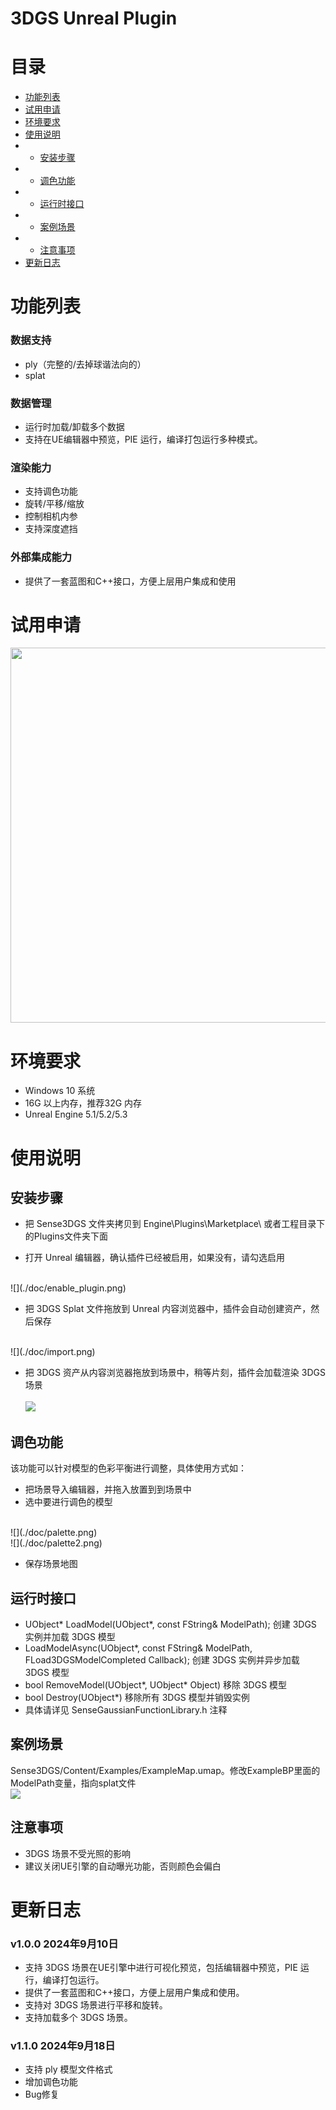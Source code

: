 # 3DGS Unreal Plugin

# 目录

- [功能列表](#功能列表)
- [试用申请](#试用申请)
- [环境要求](#环境要求)
- [使用说明](#使用说明)
- - [安装步骤](#安装步骤)
- - [调色功能](#调色功能)
- - [运行时接口](#运行时接口)
- - [案例场景](#案例场景)
- - [注意事项](#注意事项)
- [更新日志](#更新日志)



#  功能列表

### 数据支持
- ply（完整的/去掉球谐法向的）
- splat

### 数据管理
- 运行时加载/卸载多个数据
- 支持在UE编辑器中预览，PIE 运行，编译打包运行多种模式。

### 渲染能力
- 支持调色功能
- 旋转/平移/缩放
- 控制相机内参
- 支持深度遮挡

### 外部集成能力
- 提供了一套蓝图和C++接口，方便上层用户集成和使用


#  试用申请
<img src=./doc/sensespace.jpg height=600 /> 



# 环境要求
- Windows 10 系统
- 16G 以上内存，推荐32G 内存
- Unreal Engine 5.1/5.2/5.3

# 使用说明
## 安装步骤
- 把 Sense3DGS 文件夹拷贝到 Engine\Plugins\Marketplace\ 或者工程目录下的Plugins文件夹下面
  
- 打开 Unreal 编辑器，确认插件已经被启用，如果没有，请勾选启用<br>
<br>
![](./doc/enable_plugin.png)

- 把 3DGS Splat 文件拖放到 Unreal 内容浏览器中，插件会自动创建资产，然后保存<br>
<br>
![](./doc/import.png)

- 把 3DGS 资产从内容浏览器拖放到场景中，稍等片刻，插件会加载渲染 3DGS 场景 <br>
  <br>
  ![](./doc/create_actor.png)

## 调色功能
 该功能可以针对模型的色彩平衡进行调整，具体使用方式如：
- 把场景导入编辑器，并拖入放置到到场景中
- 选中要进行调色的模型<br>
<br>
![](./doc/palette.png)
<br>
![](./doc/palette2.png)

- 保存场景地图
  

## 运行时接口
- UObject* LoadModel(UObject*, const FString& ModelPath); 创建 3DGS 实例并加载 3DGS 模型
- LoadModelAsync(UObject*, const FString& ModelPath, FLoad3DGSModelCompleted Callback); 创建 3DGS 实例并异步加载 3DGS 模型
- bool RemoveModel(UObject*, UObject* Object) 移除 3DGS 模型
- bool Destroy(UObject*) 移除所有 3DGS 模型并销毁实例
- 具体请详见 SenseGaussianFunctionLibrary.h 注释


## 案例场景
Sense3DGS/Content/Examples/ExampleMap.umap。修改ExampleBP里面的ModelPath变量，指向splat文件
<br>
![](./Doc/model_path.png)



## 注意事项
- 3DGS 场景不受光照的影响
- 建议关闭UE引擎的自动曝光功能，否则颜色会偏白
  




# 更新日志
  ### v1.0.0 2024年9月10日
  - 支持 3DGS 场景在UE引擎中进行可视化预览，包括编辑器中预览，PIE 运行，编译打包运行。
  - 提供了一套蓝图和C++接口，方便上层用户集成和使用。
  - 支持对 3DGS 场景进行平移和旋转。
  - 支持加载多个 3DGS 场景。

  ### v1.1.0 2024年9月18日
  - 支持 ply 模型文件格式
  - 增加调色功能
  - Bug修复